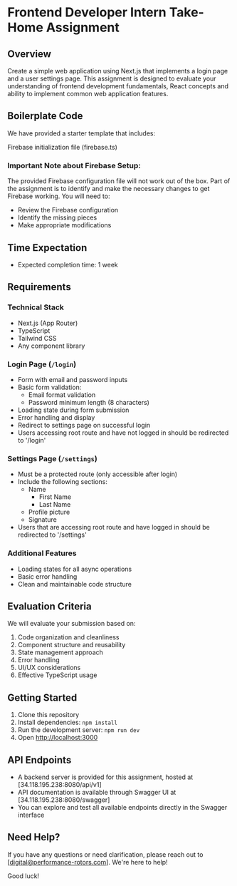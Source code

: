 # Frontend Developer Intern Take-Home Assignment

## Overview

Create a simple web application using Next.js that implements a login page and a user settings page. This assignment is designed to evaluate your understanding of frontend development fundamentals, React concepts and ability to implement common web application features.

## Boilerplate Code

We have provided a starter template that includes:

Firebase initialization file (firebase.ts)

### Important Note about Firebase Setup:

The provided Firebase configuration file will not work out of the box. Part of the assignment is to identify and make the necessary changes to get Firebase working. You will need to:

- Review the Firebase configuration
- Identify the missing pieces
- Make appropriate modifications

## Time Expectation

- Expected completion time: 1 week

## Requirements

### Technical Stack

- Next.js (App Router)
- TypeScript
- Tailwind CSS
- Any component library

### Login Page (`/login`)

- Form with email and password inputs
- Basic form validation:
  - Email format validation
  - Password minimum length (8 characters)
- Loading state during form submission
- Error handling and display
- Redirect to settings page on successful login
- Users accessing root route and have not logged in should be redirected to '/login'

### Settings Page (`/settings`)

- Must be a protected route (only accessible after login)
- Include the following sections:
  - Name
    - First Name
    - Last Name
  - Profile picture
  - Signature
- Users that are accessing root route and have logged in should be redirected to '/settings'

### Additional Features

- Loading states for all async operations
- Basic error handling
- Clean and maintainable code structure

## Evaluation Criteria

We will evaluate your submission based on:

1. Code organization and cleanliness
2. Component structure and reusability
3. State management approach
4. Error handling
5. UI/UX considerations
6. Effective TypeScript usage

## Getting Started

1. Clone this repository
2. Install dependencies: `npm install`
3. Run the development server: `npm run dev`
4. Open [http://localhost:3000](http://localhost:3000)

## API Endpoints

- A backend server is provided for this assignment, hosted at [34.118.195.238:8080/api/v1]
- API documentation is available through Swagger UI at [34.118.195.238:8080/swagger]
- You can explore and test all available endpoints directly in the Swagger interface

## Need Help?

If you have any questions or need clarification, please reach out to [digital@performance-rotors.com]. We're here to help!

Good luck!
